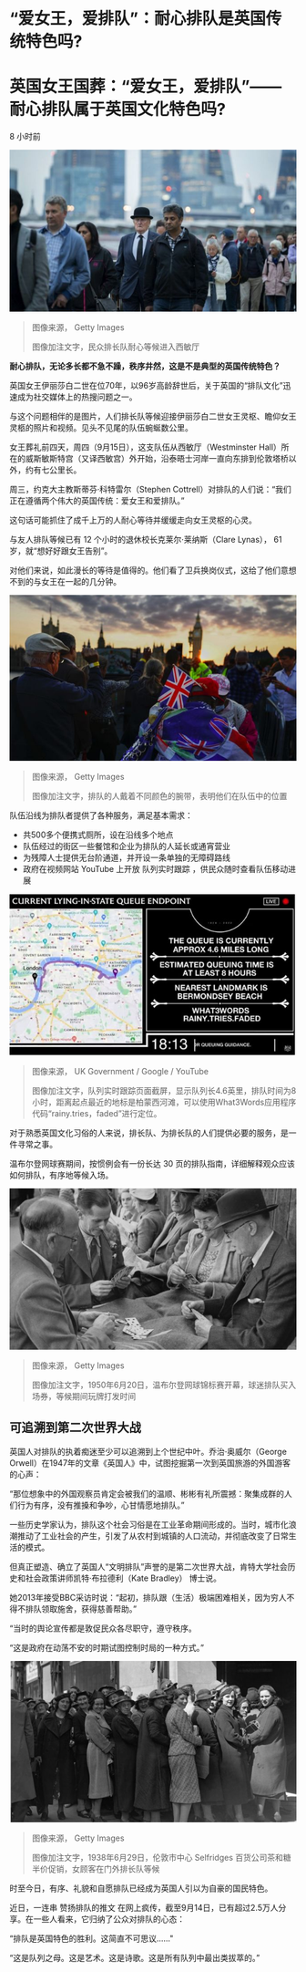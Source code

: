 # “爱女王，爱排队”：耐心排队是英国传统特色吗?

#  英国女王国葬：“爱女王，爱排队”——耐心排队属于英国文化特色吗?

8 小时前

![民众排长队耐心等候进入西敏厅](_126755610_mediaitem126743445.jpg)

> 图像来源，  Getty Images
>
> 图像加注文字，民众排长队耐心等候进入西敏厅

**耐心排队，无论多长都不急不躁，秩序井然，这是不是典型的英国传统特色？**

英国女王伊丽莎白二世在位70年，以96岁高龄辞世后，关于英国的“排队文化”迅速成为社交媒体上的热搜问题之一。

与这个问题相伴的是图片，人们排长队等候迎接伊丽莎白二世女王灵枢、瞻仰女王灵柩的照片和视频。见头不见尾的队伍蜿蜒数公里。

女王葬礼前四天，周四（9月15日），这支队伍从西敏厅（Westminster Hall）所在的威斯敏斯特宫（又译西敏宫）外开始，沿泰晤士河岸一直向东排到伦敦塔桥以外，约有七公里长。

周三，约克大主教斯蒂芬·科特雷尔（Stephen Cottrell）对排队的人们说：“我们正在遵循两个伟大的英国传统：爱女王和爱排队。”

这句话可能抓住了成千上万的人耐心等待并缓缓走向女王灵枢的心灵。

与友人排队等候已有 12 个小时的退休校长克莱尔·莱纳斯（Clare Lynas）， 61岁，就“想好好跟女王告别”。

对他们来说，如此漫长的等待是值得的。他们看了卫兵换岗仪式，这给了他们意想不到的与女王在一起的几分钟。

![议会大厦前举着国旗的排队男子](_126727201_e5a7ae00-15f3-4d06-b5fc-e9603d8dfaa4.jpg)

> 图像来源，  Getty Images
>
> 图像加注文字，排队的人戴着不同颜色的腕带，表明他们在队伍中的位置

队伍沿线为排队者提供了各种服务，满足基本需求：

  * 共500多个便携式厕所，设在沿线多个地点 
  * 队伍经过的街区一些餐馆和企业为排队的人延长或通宵营业 
  * 为残障人士提供无台阶通道，并开设一条单独的无障碍路线 
  * 政府在视频网站 YouTube 上开放 队列实时跟踪  ，供民众随时查看队伍移动进展 

![YouTube 实时跟踪网页显示在地图上的队伍，配有距离、长度等数据和文字](_126729681_118092e8-1605-485c-84b1-bf63e7600da8.jpg)

> 图像来源，  UK Government / Google / YouTube
>
> 图像加注文字，队列实时跟踪页面截屏，显示队列长4.6英里，排队时间为8小时，距离起点最近的地标是柏蒙西河滩，可以使用What3Words应用程序代码“rainy.tries，faded”进行定位。

对于熟悉英国文化习俗的人来说，排长队、为排长队的人们提供必要的服务，是一件寻常之事。

温布尔登网球赛期间，按惯例会有一份长达 30 页的排队指南，详细解释观众应该如何排队，有序地等候入场。

![1950年6月20日，温布尔登网球锦标赛开幕，球迷排队买入场券，等候期间玩牌打发时间](_126725178_gettyimages-1364439192.jpg)

> 图像来源，  Getty Images
>
> 图像加注文字，1950年6月20日，温布尔登网球锦标赛开幕，球迷排队买入场券，等候期间玩牌打发时间

##  可追溯到第二次世界大战

英国人对排队的执着痴迷至少可以追溯到上个世纪中叶。乔治·奥威尔（George Orwell）在1947年的文章《英国人》中，试图挖掘第一次到英国旅游的外国游客的心声：

“那位想象中的外国观察员肯定会被我们的温顺、彬彬有礼所震撼：聚集成群的人们行为有序，没有推搡和争吵，心甘情愿地排队。”

一些历史学家认为，排队这个社会习俗是在工业革命期间形成的。当时，城市化浪潮推动了工业社会的产生，引发了从农村到城镇的人口流动，并彻底改变了日常生活的模式。

但真正塑造、确立了英国人“文明排队”声誉的是第二次世界大战，肯特大学社会历史和社会政策讲师凯特·布拉德利（Kate Bradley） 博士说。

她2013年接受BBC采访时说：“起初，排队跟（生活）极端困难相关，因为穷人不得不排队领取施舍，获得慈善帮助。”

“当时的舆论宣传都是敦促民众各尽职守，遵守秩序。

“这是政府在动荡不安的时期试图控制时局的一种方式。”

![1938年6月29日，伦敦市中心 Selfridges 百货公司茶和糖半价促销，女顾客在门外排长队等候](_126725180_gettyimages-1360185284.jpg)

> 图像来源，  Getty Images
>
> 图像加注文字，1938年6月29日，伦敦市中心 Selfridges 百货公司茶和糖半价促销，女顾客在门外排长队等候

时至今日，有序、礼貌和自愿排队已经成为英国人引以为自豪的国民特色。

近日，一连串 赞扬排队的推文  在网上疯传，截至9月14日，已有超过2.5万人分享。在一些人看来，它归纳了公众对排队的心态：

“排队是英国特色的胜利。这简直不可思议......"

“这是队列之母。这是艺术。这是诗歌。这是所有队列中最出类拔萃的。”


